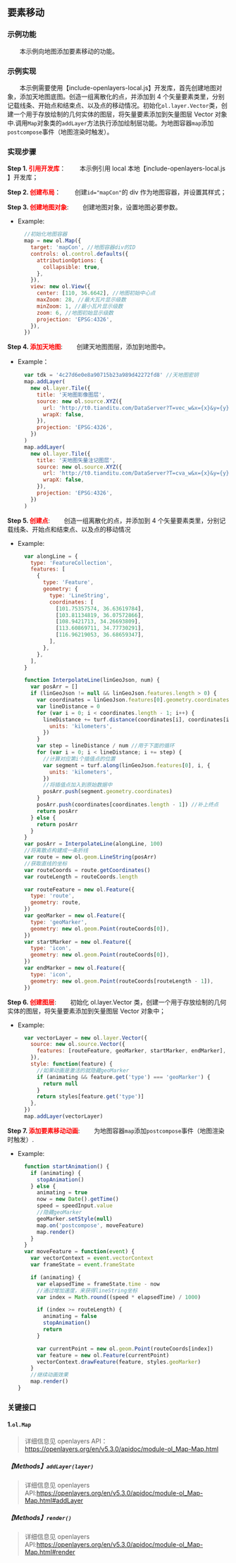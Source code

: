 ## 要素移动

### 示例功能

&ensp;&ensp;&ensp;&ensp;本示例向地图添加要素移动的功能。

### 示例实现

&ensp;&ensp;&ensp;&ensp;本示例需要使用【include-openlayers-local.js】开发库，首先创建地图对象，添加天地图底图。创造一组离散化的点，并添加到 4 个矢量要素类里，分别记载线条、开始点和结束点、以及点的移动情况。初始化`ol.layer.Vector`类，创建一个用于存放绘制的几何实体的图层，将矢量要素添加到矢量图层 Vector 对象中.调用`Map`对象类的`addLayer`方法执行添加绘制层功能。为地图容器`map`添加`postcompose`事件（地图渲染时触发）。

### 实现步骤

**Step 1. <font color=red>引用开发库</font>**：
&ensp;&ensp;&ensp;&ensp;本示例引用 local 本地【include-openlayers-local.js 】开发库；

**Step 2. <font color=red>创建布局</font>**：
&ensp;&ensp;&ensp;&ensp;创建`id="mapCon"`的 div 作为地图容器，并设置其样式；

**Step 3. <font color=red>创建地图对象</font>**:
&ensp;&ensp;&ensp;&ensp;创建地图对象，设置地图必要参数。

- Example:
  ```javascript
    //初始化地图容器
    map = new ol.Map({
      target: 'mapCon', //地图容器div的ID
      controls: ol.control.defaults({
        attributionOptions: {
          collapsible: true,
        },
      }),
      view: new ol.View({
        center: [110, 36.6642], //地图初始中心点
        maxZoom: 28, //最大瓦片显示级数
        minZoom: 1, //最小瓦片显示级数
        zoom: 6, //地图初始显示级数
        projection: 'EPSG:4326',
      }),
    })
  ```

**Step 4. <font color=red>添加天地图</font>**:
&ensp;&ensp;&ensp;&ensp;创建天地图图层，添加到地图中。

- Example：
  ```javascript
    var tdk = '4c27d6e0e8a90715b23a989d42272fd8' //天地图密钥
    map.addLayer(
      new ol.layer.Tile({
        title: '天地图影像图层',
        source: new ol.source.XYZ({
          url: 'http://t0.tianditu.com/DataServer?T=vec_w&x={x}&y={y}&l={z}&tk=' + tdk,
          wrapX: false,
        }),
        projection: 'EPSG:4326',
      })
    )
    map.addLayer(
      new ol.layer.Tile({
        title: '天地图矢量注记图层',
        source: new ol.source.XYZ({
          url: 'http://t0.tianditu.com/DataServer?T=cva_w&x={x}&y={y}&l={z}&tk=' + tdk,
          wrapX: false,
        }),
        projection: 'EPSG:4326',
      })
    )
  ```

**Step 5. <font color=red>创建点</font>**:
&ensp;&ensp;&ensp;&ensp;创造一组离散化的点，并添加到 4 个矢量要素类里，分别记载线条、开始点和结束点、以及点的移动情况

- Example:

  ```javascript
    var alongLine = {
      type: 'FeatureCollection',
      features: [
        {
          type: 'Feature',
          geometry: {
            type: 'LineString',
            coordinates: [
              [101.75357574, 36.63619784],
              [103.81134819, 36.07572866],
              [108.9421713, 34.26693809],
              [113.60869711, 34.77730291],
              [116.96219053, 36.68659347],
            ],
          },
        },
      ],
    }

    function InterpolateLine(linGeoJson, num) {
      var posArr = []
      if (linGeoJson != null && linGeoJson.features.length > 0) {
        var coordinates = linGeoJson.features[0].geometry.coordinates
        var lineDistance = 0
        for (var i = 0; i < coordinates.length - 1; i++) {
          lineDistance += turf.distance(coordinates[i], coordinates[i + 1], {
            units: 'kilometers',
          })
        }
        var step = lineDistance / num //用于下面的循环
        for (var i = 0; i < lineDistance; i += step) {
          //计算对应第i个插值点的位置
          var segment = turf.along(linGeoJson.features[0], i, {
            units: 'kilometers',
          })
          //将插值点加入到原始数据中
          posArr.push(segment.geometry.coordinates)
        }
        posArr.push(coordinates[coordinates.length - 1]) //补上终点
        return posArr
      } else {
        return posArr
      }
    }
    var posArr = InterpolateLine(alongLine, 100)
    //将离散点构建成一条折线
    var route = new ol.geom.LineString(posArr)
    //获取直线的坐标
    var routeCoords = route.getCoordinates()
    var routeLength = routeCoords.length

    var routeFeature = new ol.Feature({
      type: 'route',
      geometry: route,
    })
    var geoMarker = new ol.Feature({
      type: 'geoMarker',
      geometry: new ol.geom.Point(routeCoords[0]),
    })
    var startMarker = new ol.Feature({
      type: 'icon',
      geometry: new ol.geom.Point(routeCoords[0]),
    })
    var endMarker = new ol.Feature({
      type: 'icon',
      geometry: new ol.geom.Point(routeCoords[routeLength - 1]),
    })
  ```

**Step 6. <font color=red>创建图层</font>**:
&ensp;&ensp;&ensp;&ensp;初始化 ol.layer.Vector 类，创建一个用于存放绘制的几何实体的图层，将矢量要素添加到矢量图层 Vector 对象中；

- Example:

  ```javascript
    var vectorLayer = new ol.layer.Vector({
      source: new ol.source.Vector({
        features: [routeFeature, geoMarker, startMarker, endMarker],
      }),
      style: function(feature) {
        //如果动画是激活的就隐藏geoMarker
        if (animating && feature.get('type') === 'geoMarker') {
          return null
        }
        return styles[feature.get('type')]
      },
    })
    map.addLayer(vectorLayer)
  ```

**Step 7. <font color=red>添加要素移动动画</font>**:
&ensp;&ensp;&ensp;&ensp;为地图容器`map`添加`postcompose`事件（地图渲染时触发）.

- Example:

  ```javascript
    function startAnimation() {
      if (animating) {
        stopAnimation()
      } else {
        animating = true
        now = new Date().getTime()
        speed = speedInput.value
        //隐藏geoMarker
        geoMarker.setStyle(null)
        map.on('postcompose', moveFeature)
        map.render()
      }
    }
    var moveFeature = function(event) {
      var vectorContext = event.vectorContext
      var frameState = event.frameState

      if (animating) {
        var elapsedTime = frameState.time - now
        //通过增加速度，来获得lineString坐标
        var index = Math.round((speed * elapsedTime) / 1000)

        if (index >= routeLength) {
          animating = false
          stopAnimation()
          return
        }

        var currentPoint = new ol.geom.Point(routeCoords[index])
        var feature = new ol.Feature(currentPoint)
        vectorContext.drawFeature(feature, styles.geoMarker)
      }
      //继续动画效果
      map.render()
  }
  ```

### 关键接口

#### 1.`ol.Map`

> 详细信息见 openlayers API：https://openlayers.org/en/v5.3.0/apidoc/module-ol_Map-Map.html

##### 【Methods】`addLayer(layer)`

> 详细信息见 openlayers API:https://openlayers.org/en/v5.3.0/apidoc/module-ol_Map-Map.html#addLayer

##### 【Methods】`render()`

> 详细信息见 openlayers API:https://openlayers.org/en/v5.3.0/apidoc/module-ol_Map-Map.html#render
